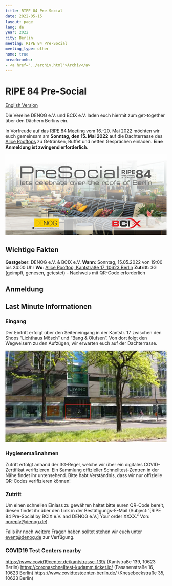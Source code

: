 ```yaml
---
title: RIPE 84 Pre-Social
date: 2022-05-15
layout: page
lang: de
year: 2022
city: Berlin
meeting: RIPE 84 Pre-Social
meeting_type: other
home: true
breadcrumbs:
- <a href="../archiv.html">Archiv</a>
---
```


# RIPE 84 Pre-Social
[English Version](ripe84_en.html)

Die Vereine DENOG e.V. und BCIX e.V. laden euch hiermit zum get-together über den Dächern Berlins ein.

In Vorfreude auf das [RIPE 84 Meeting](https://ripe84.ripe.net) vom 16.-20. Mai 2022 möchten wir euch gemeinsam am **Sonntag, den 15. Mai 2022** auf die Dachterrasse des [Alice Rooftops](https://www.alice-rooftop.de/) zu Getränken, Buffet und netten Gesprächen einladen.
**Eine Anmeldung ist zwingend erforderlich**.

![RIPE84 Banner](/images/meetings/ripe84/ripe84_banner.png)

## Wichtige Fakten

**Gastgeber**: DENOG e.V. & BCIX e.V.
**Wann**: Sonntag, 15.05.2022 von 19:00 bis 24:00 Uhr
**Wo**: [Alice Rooftop, Kantstraße 17, 10623 Berlin](https://www.alice-rooftop.de/)
**Zutritt**: 3G (geimpft, genesen, getestet) - Nachweis mit QR-Code erforderlich

## Anmeldung

<pretix-widget event="https://pretix.eu/denog/ripe84/"></pretix-widget>


## Last Minute Informationen

### Eingang

Der Eintritt erfolgt über den Seiteneingang in der Kantstr. 17 zwischen den Shops “Lichthaus Mösch” und “Bang & Olufsen”. Von dort folgt den Wegweisern zu den Aufzügen, wir erwarten euch auf der Dachterrasse.

![Venue Entrance](/images/meetings/ripe84/ripe84_entrance.jpeg)

### Hygienemaßnahmen

Zutritt erfolgt anhand der 3G-Regel, welche wir über ein digitales COVID-Zertifikat verifizieren.
Ein Sammlung offizieller Schnelltest-Zentren in der Nähe findet ihr untensehend. Bitte habt Verständnis, dass wir nur offizielle QR-Codes verifizieren können!

### Zutritt

Um einen schnellen Einlass zu gewähren haltet bitte euren QR-Code bereit, diesen findet ihr über den Link in der Bestätigungs-E-Mail (Subject:”[RIPE 84 Pre-Social by BCIX e.V. and DENOG e.V.] Your order XXXX." Von: <noreply@denog.de>).

Falls ihr noch weitere Fragen haben solltet stehen wir euch unter event@denog.de zur Verfügung.

### COVID19 Test Centers nearby

https://www.covid19center.de/kantstrasse-139/ (Kantstraße 139, 10623 Berlin)
https://coronaschnelltest-kudamm.ticket.io/ (Fasanenstraße 16, 10623 Berlin)
https://www.covidtestcenter-berlin.de/ (Knesebeckstraße 35, 10623 Berlin)
